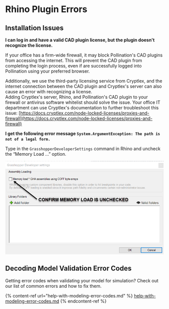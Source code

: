 # Rhino Plugin Errors

## Installation Issues

**I can log in and have a valid CAD plugin license, but the plugin doesn't recognize the license.**

If your office has a firm-wide firewall, it may block Pollination's CAD plugins from accessing the internet. This will prevent the CAD plugin from completing the login process, even if are successfully logged into Pollination using your preferred browser.&#x20;

Additionally, we use the third-party licensing service from Cryptlex, and the internet connection between the CAD plugin and Cryptlex's server can also cause an error with recognizing a license. \
Adding Cryptlex's server, Rhino, and Pollination's CAD plugin to your firewall or antivirus software whitelist should solve the issue. Your office IT department can use Cryptlex's documentation to further troubleshoot this issue: [https://docs.cryptlex.com/node-locked-licenses/proxies-and-firewall](https://docs.cryptlex.com/node-locked-licenses/proxies-and-firewall)

**I get the following error message `System.ArgumentException: The path is not of a legal form.`**

Type in the `GrasshopperDeveloperSettings` command in Rhino and uncheck the “Memory Load …” option.

![](<../../../.gitbook/assets/image (152) (2).png>)

## Decoding Model Validation Error Codes

Getting error codes when validating your model for simulation? Check out our list of common errors and how to fix them.&#x20;

{% content-ref url="help-with-modeling-error-codes.md" %}
[help-with-modeling-error-codes.md](help-with-modeling-error-codes.md)
{% endcontent-ref %}
